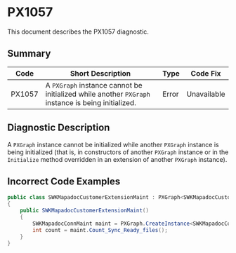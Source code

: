 # PX1057
This document describes the PX1057 diagnostic.

## Summary

| Code   | Short Description                                                                                           | Type  | Code Fix    | 
| ------ | ------------------------------------------------------------------------------------------------- | ----- | ----------- | 
| PX1057 | A `PXGraph` instance cannot be initialized while another `PXGraph` instance is being initialized. | Error | Unavailable |

## Diagnostic Description
A `PXGraph` instance cannot be initialized while another `PXGraph` instance is being initialized (that is, in constructors of another `PXGraph` instance or in the `Initialize` method overridden in an extension of another `PXGraph` instance).

## Incorrect Code Examples

```C#
public class SWKMapadocCustomerExtensionMaint : PXGraph<SWKMapadocCustomerExtensionMaint>
{
    public SWKMapadocCustomerExtensionMaint()
    {
        SWKMapadocConnMaint maint = PXGraph.CreateInstance<SWKMapadocConnMaint>();
        int count = maint.Count_Sync_Ready_files();
    }
}
```